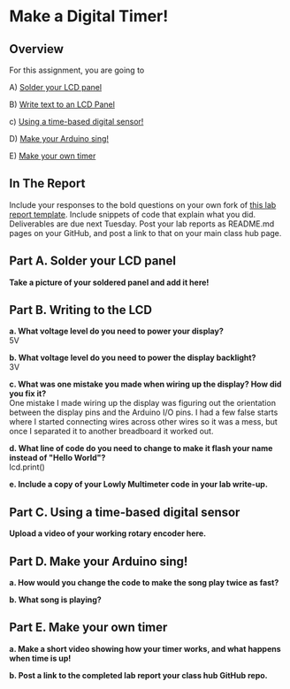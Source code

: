 # Make a Digital Timer!
 
## Overview
For this assignment, you are going to 

A) [Solder your LCD panel](#part-a-solder-your-lcd-panel)

B) [Write text to an LCD Panel](#part-b-writing-to-the-lcd) 

c) [Using a time-based digital sensor!](#part-c-using-a-time-based-digital-sensor)

D) [Make your Arduino sing!](#part-d-make-your-arduino-sing)

E) [Make your own timer](#part-e-make-your-own-timer) 
 
## In The Report
Include your responses to the bold questions on your own fork of [this lab report template](https://github.com/FAR-Lab/IDD-Fa18-Lab2). Include snippets of code that explain what you did. Deliverables are due next Tuesday. Post your lab reports as README.md pages on your GitHub, and post a link to that on your main class hub page.

## Part A. Solder your LCD panel

**Take a picture of your soldered panel and add it here!**

## Part B. Writing to the LCD
 
**a. What voltage level do you need to power your display?**<BR>
5V

**b. What voltage level do you need to power the display backlight?**<BR>
3V
   
**c. What was one mistake you made when wiring up the display? How did you fix it?**<BR>
One mistake I made wiring up the display was figuring out the orientation between the display pins and the Arduino I/O pins. I had a few false starts where I started connecting wires across other wires so it was a mess, but once I separated it to another breadboard it worked out. 

**d. What line of code do you need to change to make it flash your name instead of "Hello World"?**<BR>
lcd.print()
 
**e. Include a copy of your Lowly Multimeter code in your lab write-up.**<BR>


## Part C. Using a time-based digital sensor

**Upload a video of your working rotary encoder here.**<BR>


## Part D. Make your Arduino sing!

**a. How would you change the code to make the song play twice as fast?**<BR>
 
**b. What song is playing?**<BR>


## Part E. Make your own timer

**a. Make a short video showing how your timer works, and what happens when time is up!**<BR>

**b. Post a link to the completed lab report your class hub GitHub repo.**<BR>
